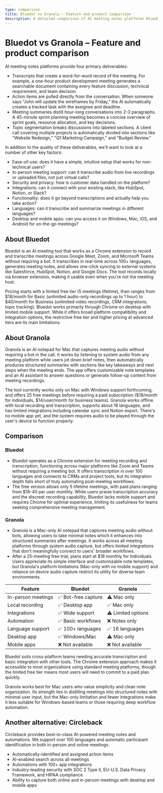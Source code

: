 ```yaml
---
type: comparison
title: Bluedot vs Granola – Feature and product comparison
description: A detailed comparison of AI meeting notes platforms Bluedot and Granola, evaluating their core features, pricing, platform support, and integration capabilities.
---
```


# Bluedot vs Granola – Feature and product comparison

AI meeting notes platforms provide four primary deliverables:
* Transcripts that create a word-for-word record of the meeting. For example, a one-hour product development meeting generates a searchable document containing every feature discussion, technical requirement, and team decision.
* Action items are pulled directly from the conversation. When someone says "John will update the wireframes by Friday," the AI automatically creates a tracked task with the assignee and deadline.
* Meeting summaries distill hour-long conversations into 2-3 paragraphs. A 45-minute sprint planning meeting becomes a concise overview of sprint goals, resource allocation, and key decisions.
* Topic segmentation breaks discussions into labeled sections. A client call covering multiple projects is automatically divided into sections like "Website Redesign," "Q1 Marketing Campaign," and "Budget Review."

In addition to the quality of these deliverables, we'll want to look at a number of other key factors:
* Ease-of-use: does it have a simple, intuitive setup that works for non-technical users?
* In-person meeting support: can it transcribe audio from live recordings or uploaded files, not just virtual calls?
* Security and privacy: how is customer data handled on the platform?
* Integrations: can it connect with your existing stack, like HubSpot, Notion, or Slack?
* Functionality: does it go beyond transcriptions and actually help you take action?
* Languages: can it transcribe and summarize meetings in different languages?
* Desktop and mobile apps: can you access it on Windows, Mac, iOS, and Android for on-the-go meetings?

## About Bluedot
Bluedot is an AI meeting tool that works as a Chrome extension to record and transcribe meetings across Google Meet, Zoom, and Microsoft Teams without requiring a bot. It transcribes in real-time across 100+ languages, generates meeting notes, and allows one-click syncing to external systems like Salesforce, HubSpot, Notion, and Google Docs. The tool records locally via browser extension, making it usable even when you're not the meeting host.

Pricing starts with a limited free tier (5 meetings lifetime), then ranges from $18/month for Basic (unlimited audio-only recordings up to 1 hour) to $40/month for Business (unlimited video recordings, CRM integrations, topic tracking). Bluedot works primarily through Chrome on desktop with limited mobile support. While it offers broad platform compatibility and integration options, the restrictive free tier and higher pricing at advanced tiers are its main limitations.

## About Granola
Granola is an AI notepad for Mac that captures meeting audio without requiring a bot in the call. It works by listening to system audio from any meeting platform while users jot down brief notes, then automatically produces structured summaries with sections like key takeaways and next steps when the meeting ends. The app offers customizable note templates and an AI assistant to answer questions or generate follow-up content from meeting recordings.

The tool currently works only on Mac with Windows support forthcoming, and offers 25 free meetings before requiring a paid subscription ($18/month for individuals, $14/user/month for business teams). Granola works offline with local recording and transcription, supports about 16 languages, and has limited integrations including calendar sync and Notion export. There's no mobile app yet, and the system requires audio to be played through the user's device to function properly.

## Comparison
### Bluedot

* Bluedot operates as a Chrome extension for meeting recording and transcription, functioning across major platforms like Zoom and Teams without requiring a meeting bot. It offers transcription in over 100 languages and connects to CRMs and project tools, but its integration depth falls short of truly automating post-meeting workflows.
* The free version allows only 5 lifetime meetings, with paid plans ranging from $18-40 per user monthly. While users praise transcription accuracy and the discreet recording capability, Bluedot lacks mobile support and requires Chrome for optimal experience, limiting its usefulness for teams seeking comprehensive meeting management.

### Granola

* Granola is a Mac-only AI notepad that captures meeting audio without bots, allowing users to take minimal notes which it enhances into structured summaries after meetings. It works across all meeting platforms through system audio capture, but offers limited integrations that don't meaningfully connect to users' broader workflows.
* After a 25-meeting free trial, plans start at $18 monthly for individuals. Users appreciate its simple interface and customizable note templates, but Granola's platform limitations (Mac-only with no mobile support) and reliance on device audio capture restrict its utility for diverse team environments.

| Feature | Bluedot | Granola |
|---------|---------|---------|
| In-person meetings | ✅ Bot-free capture | ⚠️ Mac only |
| Local recording | ✅ Desktop app | ✅ Mac only |
| Integrations | ✅ Wide support | ⚠️ Limited options |
| Automation | ✅ Basic workflows | ❌ Notes only |
| Language support | ✅ 100+ languages | ✅ 16 languages |
| Desktop app | ✅ Windows/Mac | ⚠️ Mac only |
| Mobile apps | ❌ Not available | ❌ Not available |

Bluedot suits cross-platform teams needing accurate transcription and basic integration with other tools. The Chrome extension approach makes it accessible to most organizations using standard meeting platforms, though the limited free tier means most users will need to commit to a paid plan quickly.

Granola works best for Mac users who value simplicity and clean note organization. Its strength lies in distilling meetings into structured notes with minimal user input, but the Mac-only limitation and fewer integrations make it less suitable for Windows-based teams or those requiring deep workflow automation.

## Another alternative: Circleback
Circleback provides best-in-class AI-powered meeting notes and automations. We support over 100 languages and automatic participant identification in both in-person and online meetings.
* Automatically-identified and assigned action items
* AI-enabled search across all meetings
* Automations with 100+ app integrations
* Industry-leading security with SOC 2 Type II, EU-U.S. Data Privacy Framework, and HIPAA compliance
* Ability to capture both online and in-person meetings with desktop and mobile apps